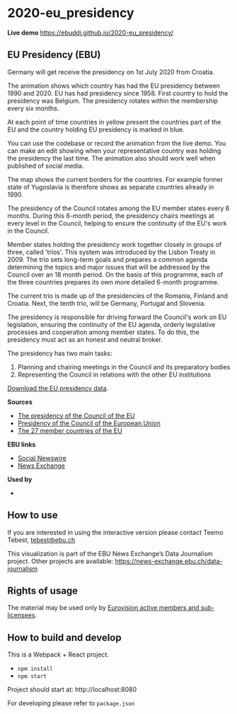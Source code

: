 # 2020-eu_presidency

**Live demo** https://ebuddj.github.io/2020-eu_presidency/

## EU Presidency (EBU)

Germany will get receive the presidency on 1st July 2020 from Croatia.

The animation shows which country has had the EU presidency between 1990 and 2020. EU has had presidency since 1958. First country to hold the presidency was Belgium. The presidency rotates within the membership every six months.

At each point of time countries in yellow present the countries part of the EU and the country holding EU presidency is marked in blue. 

You can use the codebase or record the animation from the live demo. You can make an edit showing when your representative country was holding the presidency the last time. The animation also should work well when published of social media.

The map shows the current borders for the countries. For example former state of Yugoslavia is therefore shows as separate countries already in 1990.

The presidency of the Council rotates among the EU member states every 6 months. During this 6-month period, the presidency chairs meetings at every level in the Council, helping to ensure the continuity of the EU's work in the Council.

Member states holding the presidency work together closely in groups of three, called 'trios'. This system was introduced by the Lisbon Treaty in 2009. The trio sets long-term goals and prepares a common agenda determining the topics and major issues that will be addressed by the Council over an 18 month period. On the basis of this programme, each of the three countries prepares its own more detailed 6-month programme.

The current trio is made up of the presidencies of the Romania, Finland and Croatia. Next, the tenth trio, will be Germany, Portugal and Slovenia.

The presidency is responsible for driving forward the Council's work on EU legislation, ensuring the continuity of the EU agenda, orderly legislative processes and cooperation among member states. To do this, the presidency must act as an honest and neutral broker.

The presidency has two main tasks:
1. Planning and chairing meetings in the Council and its preparatory bodies
2. Representing the Council in relations with the other EU institutions

[Download the EU presidency data](https://github.com/ebuddj/2020-eu_presidency/blob/master/media/data/data%20-%20data.csv).

**Sources**
* [The presidency of the Council of the EU](https://www.consilium.europa.eu/en/council-eu/presidency-council-eu/)
* [Presidency of the Council of the European Union](https://en.wikipedia.org/wiki/Presidency_of_the_Council_of_the_European_Union)
* [The 27 member countries of the EU](https://europa.eu/european-union/about-eu/countries_en)

**EBU links**
* [Social Newswire](https://www.evnsocialnewswire.ch/europe/eu-germany-receives-eu-presidency-from-croatia-data-visualisation-shows-presidencies-from-last-decade-animation/)
* [News Exchange](https://news-exchange.ebu.ch/item_detail/c769be7808af3d775841e43330c3e390/2020_21029963)

**Used by**
* []()

## How to use

If you are interested in using the interactive version please contact Teemo Tebest, tebest@ebu.ch

This visualization is part of the EBU News Exchange’s Data Journalism project. Other projects are available: https://news-exchange.ebu.ch/data-journalism

## Rights of usage

The material may be used only by [Eurovision active members and sub-licensees](https://www.ebu.ch/eurovision-news/members-and-sublicensees).

## How to build and develop

This is a Webpack + React project.

* `npm install`
* `npm start`

Project should start at: http://localhost:8080

For developing please refer to `package.json`